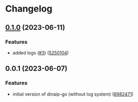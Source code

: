 # Changelog

## [0.1.0](https://github.com/vrdominguez/dinaip-go/compare/v0.0.1...v0.1.0) (2023-06-11)


### Features

* added logs ([#3](https://github.com/vrdominguez/dinaip-go/issues/3)) ([5250104](https://github.com/vrdominguez/dinaip-go/commit/5250104eae56cf32c994d36a378b8286bab2ff95))

## 0.0.1 (2023-06-07)


### Features

* initial version of dinaip-go (without log system) ([8982471](https://github.com/vrdominguez/dinaip-gp/commit/8982471708fb1df2080d34fc9f593e6d59bf95ee))
